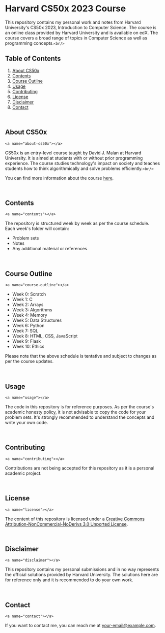 # Harvard CS50x 2023 Course

This repository contains my personal work and notes from Harvard University's CS50x 2023, Introduction to Computer Science. The course is an online class provided by Harvard University and is available on edX. The course covers a broad range of topics in Computer Science as well as programming concepts.`<br/>`

## Table of Contents

1. [About CS50x](#about-cs50x)
2. [Contents](#contents)
3. [Course Outline](#course-outline)
4. [Usage](#usage)
5. [Contributing](#contributing)
6. [License](#license)
7. [Disclaimer](#disclaimer)
8. [Contact](#contact)

<br/>

## About CS50x

`<a name="about-cs50x"></a>`

CS50x is an entry-level course taught by David J. Malan at Harvard University. It is aimed at students with or without prior programming experience. The course studies technology's impact on society and teaches students how to think algorithmically and solve problems efficiently.`<br/>`

You can find more information about the course [here](https://cs50.harvard.edu/x/2023/).

<br/>

## Contents

`<a name="contents"></a>`

The repository is structured week by week as per the course schedule. Each week's folder will contain:

- Problem sets
- Notes
- Any additional material or references

<br/>

## Course Outline

`<a name="course-outline"></a>`

- Week 0: Scratch
- Week 1: C
- Week 2: Arrays
- Week 3: Algorithms
- Week 4: Memory
- Week 5: Data Structures
- Week 6: Python
- Week 7: SQL
- Week 8: HTML, CSS, JavaScript
- Week 9: Flask
- Week 10: Ethics

Please note that the above schedule is tentative and subject to changes as per the course updates.

<br/>

## Usage

`<a name="usage"></a>`

The code in this repository is for reference purposes. As per the course's academic honesty policy, it is not advisable to copy the code for your problem sets. It's strongly recommended to understand the concepts and write your own code.

<br/>

## Contributing

`<a name="contributing"></a>`

Contributions are not being accepted for this repository as it is a personal academic project.

<br/>

## License

`<a name="license"></a>`

The content of this repository is licensed under a [Creative Commons Attribution-NonCommercial-NoDerivs 3.0 Unported License](http://creativecommons.org/licenses/by-nc-nd/3.0/).

<br/>

## Disclaimer

`<a name="disclaimer"></a>`

This repository contains my personal submissions and in no way represents the official solutions provided by Harvard University. The solutions here are for reference only and it is recommended to do your own work.

<br/>

## Contact

`<a name="contact"></a>`

If you want to contact me, you can reach me at <your-email@example.com>.

